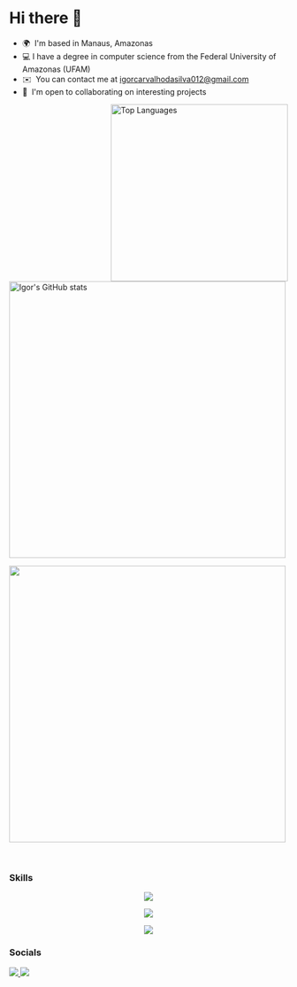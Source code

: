 Hi there 👋
==============================

* 🌍  I'm based in Manaus, Amazonas
* 💻 I have a degree in computer science from the Federal University of Amazonas (UFAM)
* ✉️  You can contact me at [igorcarvalhodasilva012@gmail.com](mailto:igorcarvalhodasilva012@gmail.com)
* 🤝  I'm open to collaborating on interesting projects

<a href="https://github.com/igroks"><img src="https://github-readme-stats-igorcarvalho.vercel.app/api/top-langs/?username=igroks&langs_count=10&title_color=0891b2&text_color=ffffff&icon_color=0891b2&bg_color=1c1917&hide_border=true&locale=en&custom_title=Top%20%Languages" alt="Top Languages" align="right" width="320px"/></a>

&nbsp;

<a href="http://www.github.com/igroks"><img src="https://github-readme-stats-igorcarvalho.vercel.app/api?username=igroks&show_icons=true&count_private=true&include_all_commits=true&title_color=0891b2&text_color=ffffff&icon_color=0891b2&bg_color=1c1917&hide_border=true&show_icons=true" alt="Igor's GitHub stats" width="500px" /></a>

<a href="http://www.github.com/igroks"><img src="https://github-readme-streak-stats.herokuapp.com/?user=igroks&stroke=ffffff&background=1c1917&ring=0891b2&fire=0891b2&currStreakNum=ffffff&currStreakLabel=0891b2&sideNums=ffffff&sideLabels=ffffff&dates=ffffff&hide_border=true" width="500px"/></a>

&nbsp;
  
### Skills

<p align="center">
  <a href="https://skillicons.dev">
    <img src="https://skillicons.dev/icons?i=c,ts,js,py,cpp,go,java,css,html,sass" />
  </a>
</p>
<p align="center">
  <a href="https://skillicons.dev">
    <img src="https://skillicons.dev/icons?i=mongodb,mysql,sqlite,postgres,angular,react,nodejs,docker,git,github" />
  </a>
</p>
<p align="center">
  <a href="https://skillicons.dev">
    <img src="https://skillicons.dev/icons?i=latex,linux,md" />
  </a>
</p>      

### Socials
<p align="left">
  <a href="http://www.instagram.com/igor_crv/">
    <img src="https://img.shields.io/badge/Instagram-E4405F?style=for-the-badge&logo=instagram&logoColor=white" />
  </a>
   <a href="https://www.linkedin.com/in/igor-carvalho-da-silva-437938196/">
    <img src="https://img.shields.io/badge/LinkedIn-0077B5?style=for-the-badge&logo=linkedin&logoColor=white" />
  </a>
</p> 
